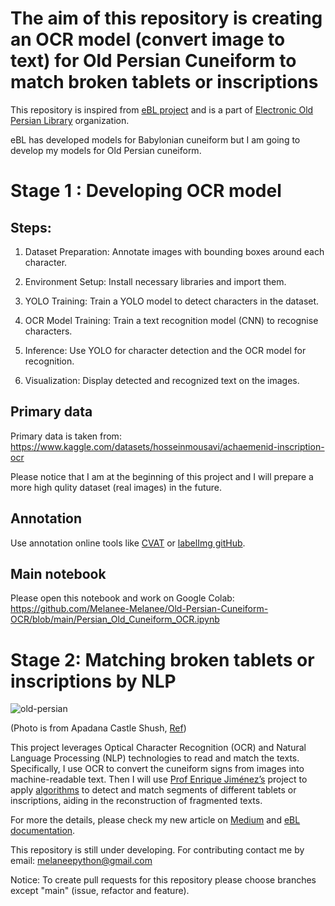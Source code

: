 # The aim of this repository is creating an OCR model (convert image to text) for Old Persian Cuneiform to match broken tablets or inscriptions

This repository is inspired from [eBL project](https://github.com/ElectronicBabylonianLiterature) and is a part of [
Electronic Old Persian Library](https://github.com/Electronic-Persian-Old-Library) organization.

eBL has developed models for Babylonian cuneiform but I am going to develop my models for Old Persian cuneiform. 

# Stage 1 : Developing OCR model

## Steps:

1. Dataset Preparation: Annotate images with bounding boxes around each character.

2. Environment Setup: Install necessary libraries and import them.

3. YOLO Training: Train a YOLO model to detect characters in the dataset.

4. OCR Model Training: Train a text recognition model (CNN) to recognise characters.

5. Inference: Use YOLO for character detection and the OCR model for recognition.

6. Visualization: Display detected and recognized text on the images.

## Primary data

Primary data is taken from: https://www.kaggle.com/datasets/hosseinmousavi/achaemenid-inscription-ocr

Please notice that I am at the beginning of this project and I will prepare a more high qulity dataset (real images) in the future. 


## Annotation

Use annotation online tools like [CVAT](https://www.cvat.ai/) or [labelImg gitHub](https://github.com/HumanSignal/labelImg).

## Main notebook

Please open this notebook and work on Google Colab: https://github.com/Melanee-Melanee/Old-Persian-Cuneiform-OCR/blob/main/Persian_Old_Cuneiform_OCR.ipynb



# Stage 2: Matching broken tablets or inscriptions by NLP

![old-persian](https://github.com/Melanee-Melanee/Persian-Old-Cuneiform-OCR/assets/74653444/986c2b5e-6d5e-4828-89be-4ba7d9050bc4)

(Photo is from Apadana Castle Shush, [Ref](https://www.livius.org/pictures/iran/susa/susa-apadana/susa-dsf-old-persian/))


This project leverages Optical Character Recognition (OCR) and Natural Language Processing (NLP) technologies to read and match the texts. Specifically, I use OCR to convert the cuneiform signs from images into machine-readable text. Then I will use [Prof Enrique Jiménez’s](https://www.assyriologie.uni-muenchen.de/personen/professoren/jimenez/index.html) project to apply [algorithms](https://github.com/ElectronicBabylonianLiterature/ngram-matcher) to detect and match segments of different tablets or inscriptions, aiding in the reconstruction of fragmented texts.

For more the details, please check my new article on [Medium](https://levelup.gitconnected.com/the-electronic-babylonian-library-ebl-gilgamesh-project-f883e0ff068f) and [eBL documentation](https://github.com/ElectronicBabylonianLiterature/generic-documentation). 


This repository is still under developing. For contributing contact me by email: melaneepython@gmail.com 

Notice: To create pull requests for this repository please choose branches except "main" (issue, refactor and feature).







